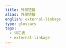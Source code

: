 ```yaml
---
title: 外部链接
alias: 外部链接
english: external-linkage
type: glossary
tags:
  - 词汇表
  - external-linkage
---
```


